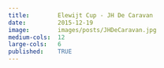 ```yaml
---
title:        Elewijt Cup - JH De Caravan
date:         2015-12-19
image:        images/posts/JHDeCaravan.jpg
medium-cols:  12
large-cols:   6
published:    TRUE
---
```

